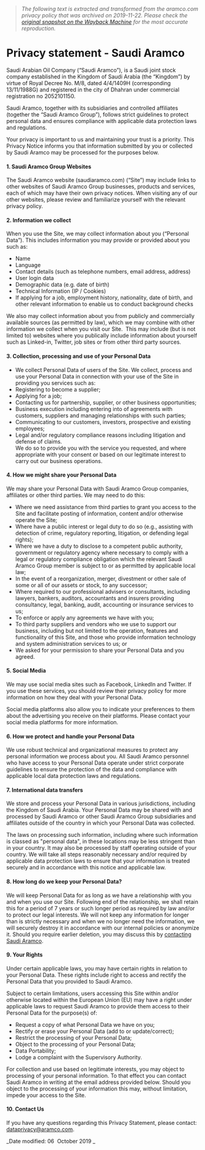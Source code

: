 > *The following text is extracted and transformed from the aramco.com privacy policy that was archived on 2019-11-22. Please check the [original snapshot on the Wayback Machine](https://web.archive.org/web/20191122161431id_/https%3A//www.saudiaramco.com/en/website-information/privacy-statement) for the most accurate reproduction.*

# Privacy statement - Saudi Aramco

Saudi Arabian Oil Company (“Saudi Aramco”), is a Saudi joint stock company established in the Kingdom of Saudi Arabia (the “Kingdom”) by virtue of Royal Decree No. M/8, dated 4/4/1409H (corresponding 13/11/1988G) and registered in the city of Dhahran under commercial registration no 2052101150.

Saudi Aramco, together with its subsidiaries and controlled affiliates (together the “Saudi Aramco Group”), follows strict guidelines to protect personal data and ensures compliance with applicable data protection laws and regulations.

Your privacy is important to us and maintaining your trust is a priority. This Privacy Notice informs you that information submitted by you or collected by Saudi Aramco may be processed for the purposes below.

#### 1\. Saudi Aramco Group Websites 

The Saudi Aramco website (saudiaramco.com) (“Site”) may include links to other websites of Saudi Aramco Group businesses, products and services, each of which may have their own privacy notices. When visiting any of our other websites, please review and familiarize yourself with the relevant privacy policy. 

#### 2\. Information we collect

When you use the Site, we may collect information about you (“Personal Data”). This includes information you may provide or provided about you such as: 

  * Name 
  * Language 
  * Contact details (such as telephone numbers, email address, address) 
  * User login data 
  * Demographic data (e.g. date of birth) 
  * Technical Information (IP / Cookies) 
  * If applying for a job, employment history, nationality, date of birth, and other relevant information to enable us to conduct background checks



We also may collect information about you from publicly and commercially available sources (as permitted by law), which we may combine with other information we collect when you visit our Site.  This may include (but is not limited to) websites where you publically include information about yourself such as Linked-in, Twitter, job sites or from other third party sources.

#### 3\. Collection, processing and use of your Personal Data

  * We collect Personal Data of users of the Site. We collect, process and use your Personal Data in connection with your use of the Site in providing you services such as:
  * Registering to become a supplier; 
  * Applying for a job; 
  * Contacting us for partnership, supplier, or other business opportunities; 
  * Business execution including entering into of agreements with customers, suppliers and managing relationships with such parties; 
  * Communicating to our customers, investors, prospective and existing employees; 
  * Legal and/or regulatory compliance reasons including litigation and defense of claims.   
We do so to provide you with the service you requested, and where appropriate with your consent or based on our legitimate interest to carry out our business operations.



#### 4\. How we might share your Personal Data

We may share your Personal Data with Saudi Aramco Group companies, affiliates or other third parties. We may need to do this: 

  * Where we need assistance from third parties to grant you access to the Site and facilitate posting of information, content and/or otherwise operate the Site;
  * Where have a public interest or legal duty to do so (e.g., assisting with detection of crime, regulatory reporting, litigation, or defending legal rights); 
  * Where we have a duty to disclose to a competent public authority, government or regulatory agency where necessary to comply with a legal or regulatory compliance obligation which the relevant Saudi Aramco Group member is subject to or as permitted by applicable local law; 
  * In the event of a reorganization, merger, divestment or other sale of some or all of our assets or stock, to any successor; 
  * Where required to our professional advisers or consultants, including lawyers, bankers, auditors, accountants and insurers providing consultancy, legal, banking, audit, accounting or insurance services to us; 
  * To enforce or apply any agreements we have with you; 
  * To third party suppliers and vendors who we use to support our business, including but not limited to the operation, features and functionality of this Site, and those who provide information technology and system administration services to us; or 
  * We asked for your permission to share your Personal Data and you agreed.



#### 5\. Social Media

We may use social media sites such as Facebook, LinkedIn and Twitter. If you use these services, you should review their privacy policy for more information on how they deal with your Personal Data.

Social media platforms also allow you to indicate your preferences to them about the advertising you receive on their platforms. Please contact your social media platforms for more information.

#### 6\. How we protect and handle your Personal Data

We use robust technical and organizational measures to protect any personal information we process about you. All Saudi Aramco personnel who have access to your Personal Data operate under strict corporate guidelines to ensure the protection of the data and compliance with applicable local data protection laws and regulations.

#### 7\. International data transfers

We store and process your Personal Data in various jurisdictions, including the Kingdom of Saudi Arabia. Your Personal Data may be shared with and processed by Saudi Aramco or other Saudi Aramco Group subsidiaries and affiliates outside of the country in which your Personal Data was collected.

The laws on processing such information, including where such information is classed as "personal data", in these locations may be less stringent than in your country. It may also be processed by staff operating outside of your country. We will take all steps reasonably necessary and/or required by applicable data protection laws to ensure that your information is treated securely and in accordance with this notice and applicable law.

#### 8\. How long do we keep your Personal Data?

We will keep Personal Data for as long as we have a relationship with you and when you use our Site. Following end of the relationship, we shall retain this for a period of 7 years or such longer period as required by law and/or to protect our legal interests. We will not keep any information for longer than is strictly necessary and when we no longer need the information, we will securely destroy it in accordance with our internal policies or anonymize it. Should you require earlier deletion, you may discuss this by [contacting Saudi Aramco](mailto:dataprivacy@aramco.com).

#### 9\. Your Rights

Under certain applicable laws, you may have certain rights in relation to your Personal Data. These rights include right to access and rectify the Personal Data that you provided to Saudi Aramco. 

Subject to certain limitations, users accessing this Site within and/or otherwise located within the European Union (EU) may have a right under applicable laws to request Saudi Aramco to provide them access to their Personal Data for the purpose(s) of: 

  * Request a copy of what Personal Data we have on you; 
  * Rectify or erase your Personal Data (add to or update/correct); 
  * Restrict the processing of your Personal Data; 
  * Object to the processing of your Personal Data; 
  * Data Portability;
  * Lodge a complaint with the Supervisory Authority. 



For collection and use based on legitimate interests, you may object to processing of your personal information. To that effect you can contact Saudi Aramco in writing at the email address provided below. Should you object to the processing of your information this may, without limitation, impede your access to the Site.

#### 10\. Contact Us

If you have any questions regarding this Privacy Statement, please contact: [dataprivacy@aramco.com](mailto:dataprivacy@aramco.com). 

_Date modified: 06  October 2019 _
